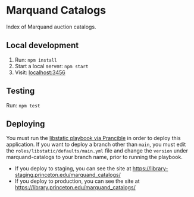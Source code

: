 # Marquand Catalogs

Index of Marquand auction catalogs.

## Local development

1. Run: `npm install`
2. Start a local server: `npm start`
3. Visit: [localhost:3456](http://localhost:5173/)


## Testing

Run: `npm test`


## Deploying
You must run the [libstatic playbook via Prancible](https://github.com/pulibrary/princeton_ansible/blob/main/playbooks/libstatic.yml) in order to deploy this application. If you want to deploy a branch other than `main`, you must edit the `roles/libstatic/defaults/main.yml` file and change the `version` under marquand-catalogs to your branch name, prior to running the playbook.

- If you deploy to staging, you can see the site at https://library-staging.princeton.edu/marquand_catalogs/
- If you deploy to production, you can see the site at https://library.princeton.edu/marquand_catalogs/
